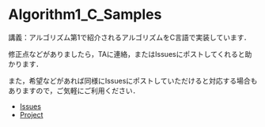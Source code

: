 # Algorithm1_C_Samples

講義：アルゴリズム第1で紹介されるアルゴリズムをC言語で実装しています．


修正点などがありましたら，TAに連絡，またはIssuesにポストしてくれると助かります．


また，希望などがあれば同様にIssuesにポストしていただけると対応する場合もありますので，ご気軽にご利用ください．


- [Issues](https://github.com/k0TAR/Algorithm1_C_Samples/issues)
- [Project](https://github.com/k0TAR/Algorithm1_C_Samples/projects/1)
